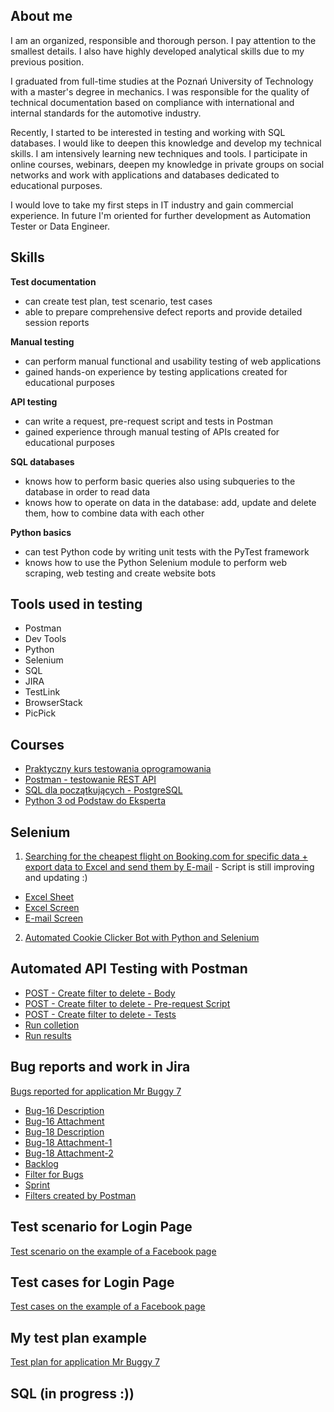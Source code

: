 ## About me

I am an organized, responsible and thorough person. I pay attention to the smallest details. I also have highly developed analytical skills due to my previous position.

I graduated from full-time studies at the Poznań University of Technology with a master's degree in mechanics. I was responsible for the quality of technical documentation based on compliance with international and internal standards for the automotive industry.

Recently, I started to be interested in testing and working with SQL databases. I would like to deepen this knowledge and develop my technical skills. I am intensively learning new techniques and tools. I participate in online courses, webinars, deepen my knowledge in private groups on social networks and work with applications and databases dedicated to educational purposes. 

I would love to take my first steps in IT industry and gain commercial experience. In future I'm oriented for further development as Automation Tester or Data Engineer.

## Skills

**Test documentation**

* can create test plan, test scenario, test cases
* able to prepare comprehensive defect reports and provide detailed session reports

**Manual testing**

* can perform manual functional and usability testing of web applications
* gained hands-on experience by testing applications created for educational purposes

**API testing**

* can write a request, pre-request script and tests in Postman
* gained experience through manual testing of APIs created for educational purposes

**SQL databases**

* knows how to perform basic queries also using subqueries to the database in order to read data
* knows how to operate on data in the database: add, update and delete them, how to combine data with each other

**Python basics**

* can test Python code by writing unit tests with the PyTest framework
* knows how to use the Python Selenium module to perform web scraping, web testing and create website bots

## Tools used in testing

* Postman
* Dev Tools
* Python
* Selenium
* SQL
* JIRA
* TestLink
* BrowserStack
* PicPick

## Courses

* [Praktyczny kurs testowania oprogramowania](https://www.udemy.com/courses/search/?src=ukw&q=Praktyczny+kurs+testowania+oprogramowania)
* [Postman - testowanie REST API](https://www.udemy.com/course/kurs-postman/)
* [SQL dla początkujących - PostgreSQL](https://www.udemy.com/course/sql-dla-poczatkujacych-postgresql-z-podrecznikiem-pdf/?src=sac&kw=sql+dla+pocz%C4%85tkuj%C4%85cych)
* [Python 3 od Podstaw do Eksperta](https://www.udemy.com/course/python-od-podstaw-dla-poczatkujacych/)

## Selenium 

1. [Searching for the cheapest flight on Booking.com for specific data + export data to Excel and send them by E-mail](https://github.com/KrzysztofBudkiewicz/Booking-Cheapest-Flight) - Script is still improving and updating :)
* [Excel Sheet](https://docs.google.com/spreadsheets/d/1T40OdusWLHSfGfBUVxEigwxPi8IL5Xp7/edit?usp=sharing&ouid=107660815426328709421&rtpof=true&sd=true)
* [Excel Screen](https://drive.google.com/file/d/14Ygogf3-LqOC-SIkwGGjXH8XQE2W2mLZ/view?usp=sharing)
* [E-mail Screen](https://drive.google.com/file/d/1A-rZ6GdHItVhLDrRSxryI65-dYyM8ERy/view?usp=sharing)

2. [Automated Cookie Clicker Bot with Python and Selenium](https://github.com/KrzysztofBudkiewicz/CookieClicker/blob/main/CookieClicker/CookieClicker.py)

## Automated API Testing with Postman

* [POST - Create filter to delete - Body](https://drive.google.com/file/d/1svH-zjk0emxiIvL1FABLjxYWvDGQNYw7/view?usp=sharing)
* [POST - Create filter to delete - Pre-request Script](https://drive.google.com/file/d/1Znk9c1HphTCxpnR-fM7YJA6IaU5wvVcZ/view?usp=sharing)
* [POST - Create filter to delete - Tests](https://drive.google.com/file/d/1eMUBILSWPXNKlmhqFUv3uQdQ_PjtbRvn/view?usp=sharing)
* [Run colletion](https://drive.google.com/file/d/1CBoXDLeNBmtM_i7Ai8WZy0AHbDSUNBmx/view?usp=sharing)
* [Run results](https://drive.google.com/file/d/14IntR2FOKtP3iD0yqr6NourVX7eXXeJU/view?usp=sharing)

## Bug reports and work in Jira

[Bugs reported for application Mr Buggy 7](https://tester-krzysztof.atlassian.net/jira/software/projects/MRBUG/boards/2)
* [Bug-16 Description](https://drive.google.com/file/d/16ZPpj4obfI-7ps-tus9zMoNQWVpGJOcP/view?usp=sharing)
* [Bug-16 Attachment](https://drive.google.com/file/d/1p2M1YdQVk0xIoy2uaFFF2mw6CTyZdQb7/view?usp=sharing)
* [Bug-18 Description](https://drive.google.com/file/d/1-neNAODcAC1e-YARDxVniAI9Ja1y833f/view?usp=sharing)
* [Bug-18 Attachment-1](https://drive.google.com/file/d/1bWRWI6SyC-KDMIpE-peQNm0XGFZ3W2xG/view?usp=sharing)
* [Bug-18 Attachment-2](https://drive.google.com/file/d/1p3Ne9JDj-9xBkfKGCU-jvloiT3K9W6Ii/view?usp=sharing)
* [Backlog](https://drive.google.com/file/d/1VAWmmK60UW5up410RTXn7GOQ7oNpgrFT/view?usp=sharing)
* [Filter for Bugs](https://drive.google.com/file/d/1K0sL93IO259RoS_557Y3AjVv23U-Z6xa/view?usp=sharing)
* [Sprint](https://drive.google.com/file/d/1ZnVNzcyQeXDXzX5_pnu7qIiMkDYFXbQU/view?usp=sharing)
* [Filters created by Postman](https://drive.google.com/file/d/1t_NmGLQXiKiiySJlzErbZ6OcNOKTFh_k/view?usp=sharing)

## Test scenario for Login Page

[Test scenario on the example of a Facebook page](https://1drv.ms/x/s!AiVNqmaoysUNjFO762iC-3kDvE82?e=yE7flT)

## Test cases for Login Page

[Test cases on the example of a Facebook page](https://1drv.ms/x/s!AiVNqmaoysUNjFRaBlIUXRCF-7-t?e=08PZke)

## My test plan example

[Test plan for application Mr Buggy 7](https://drive.google.com/drive/u/1/folders/1YgEkqBS9XO6WoZjNcKAYlUDfnzLjXKcU?hl=pl)

## SQL (in progress :))




